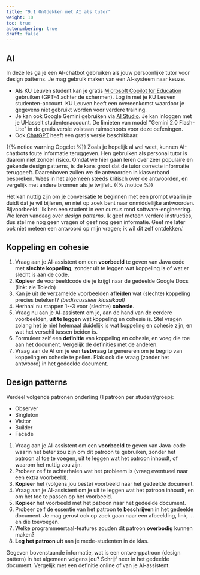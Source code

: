 ```yaml
---
title: "9.1 Ontdekken met AI als tutor"
weight: 10
toc: true
autonumbering: true
draft: false
---
```


## AI

In deze les ga je een AI-chatbot gebruiken als jouw persoonlijke tutor voor design patterns.
Je mag gebruik maken van een AI-systeem naar keuze.

- Als KU Leuven student kan je gratis [Microsoft Copilot for Education](https://copilot.cloud.microsoft) gebruiken (GPT-4 achter de schermen). Log in met je KU Leuven studenten-account. KU Leuven heeft een overeenkomst waardoor je gegevens niet gebruikt worden voor verdere training.
- Je kan ook Google Gemini gebruiken via [AI Studio](https://aistudio.google.com). Je kan inloggen met je UHasselt studentenaccount.
  De limieten van model "Gemini 2.0 Flash-Lite" in de gratis versie volstaan ruimschoots voor deze oefeningen.
- Ook [ChatGPT](https://chatgpt.com) heeft een gratis versie beschikbaar.

{{% notice warning Opgelet %}}
Zoals je hopelijk al wel weet, kunnen AI-chatbots foute informatie teruggeven.
Hen gebruiken als personal tutor is daarom niet zonder risico.
Omdat we hier gaan leren over zeer populaire en gekende design patterns, is de kans groot dat de tutor correcte informatie teruggeeft.
Daarenboven zullen we de antwoorden in klasverband bespreken.
Wees in het algemeen steeds kritisch over de antwoorden, en vergelijk met andere bronnen als je twijfelt.
{{% /notice %}}


Het kan nuttig zijn om je conversatie te beginnen met een prompt waarin je duidt dat je wil bijleren, en niet op zoek bent naar onmiddellijke antwoorden. Bijvoorbeeld: 'Ik ben een student in een cursus rond software-engineering. We leren vandaag over _design patterns_. Ik geef meteen verdere instructies, dus stel me nog geen vragen of geef nog geen informatie. Geef me later ook niet meteen een antwoord op mijn vragen; ik wil dit zelf ontdekken.'

## Koppeling en cohesie

1. Vraag aan je AI-assistent om een **voorbeeld** te geven van Java code met **slechte koppeling**, zonder uit te leggen wat koppeling is of wat er slecht is aan de code.
2. **Kopieer** de voorbeeldcode die je krijgt naar de gedeelde Google Docs (link: zie Toledo)
3. Kan je uit de verzamelde voorbeelden **afleiden** wat (slechte) koppeling precies betekent? _(bediscussieer klassikaal)_
4. Herhaal nu stappen 1--3 voor (slechte) **cohesie**.
5. Vraag nu aan je AI-assistent om je, aan de hand van de eerdere voorbeelden, **uit te leggen** wat koppeling en cohesie is.
   Stel vragen zolang het je niet helemaal duidelijk is wat koppeling en cohesie zijn, en wat het verschil tussen beiden is.
6. Formuleer zelf een **definitie** van koppeling en cohesie, en voeg die toe aan het document.
   Vergelijk de definities met de anderen.
7. Vraag aan de AI om je een **testvraag** te genereren om je begrip van koppeling en cohesie te peilen.
   Plak ook die vraag (zonder het antwoord) in het gedeelde document.

## Design patterns

Verdeel volgende patronen onderling (1 patroon per student/groep):
- Observer
- Singleton
- Visitor
- Builder
- Facade

1. Vraag aan je AI-assistent om een **voorbeeld** te geven van Java-code waarin het beter zou zijn om dit patroon te gebruiken, zonder het patroon al toe te voegen, uit te leggen wat het patroon inhoudt, of waarom het nuttig zou zijn.
2. Probeer zelf te achterhalen wat het probleem is (vraag eventueel naar een extra voorbeeld).
3. **Kopieer** het (volgens jou beste) voorbeeld naar het gedeelde document.
4. Vraag aan je AI-assistent om je uit te leggen wat het patroon inhoudt, en om het toe te passen op het voorbeeld.
5. **Kopieer** het voorbeeld met het patroon naar het gedeelde document.
6. Probeer zelf de essentie van het patroon te **beschrijven** in het gedeelde document. Je mag gerust ook op zoek gaan naar een afbeelding, link, ... en die toevoegen.
7. Welke programmeertaal-features zouden dit patroon **overbodig** kunnen maken?
8. **Leg het patroon uit** aan je mede-studenten in de klas.

Gegeven bovenstaande informatie, wat is een ontwerppatroon (design pattern) in het algemeen volgens jou?
Schrijf neer in het gedeelde document.
Vergelijk met een definitie online of van je AI-assistent.